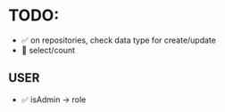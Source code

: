 # **TODO:**

- ✅ on repositories, check data type for create/update
- 🔳 select/count

## USER

- ✅ isAdmin -> role
